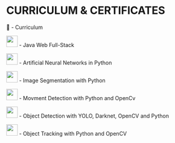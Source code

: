 # CURRICULUM & CERTIFICATES


📄 - Curriculum

<img src="https://cdn.jsdelivr.net/gh/devicons/devicon/icons/java/java-original.svg" width="30" /> - Java Web Full-Stack

<img src="https://cdn.jsdelivr.net/gh/devicons/devicon/icons/python/python-original.svg" width="30" /> - Artificial Neural Networks in Python

<img src="https://cdn.jsdelivr.net/gh/devicons/devicon/icons/python/python-original.svg" width="30" /> - Image Segmentation with Python

<img src="https://cdn.jsdelivr.net/gh/devicons/devicon/icons/python/python-original.svg" width="30" /> - Movment Detection with Python and OpenCv

<img src="https://cdn.jsdelivr.net/gh/devicons/devicon/icons/python/python-original.svg" width="30" /> - Object Detection with YOLO, Darknet, OpenCV and Python

<img src="https://cdn.jsdelivr.net/gh/devicons/devicon/icons/python/python-original.svg" width="30" /> - Object Tracking with Python and OpenCV
